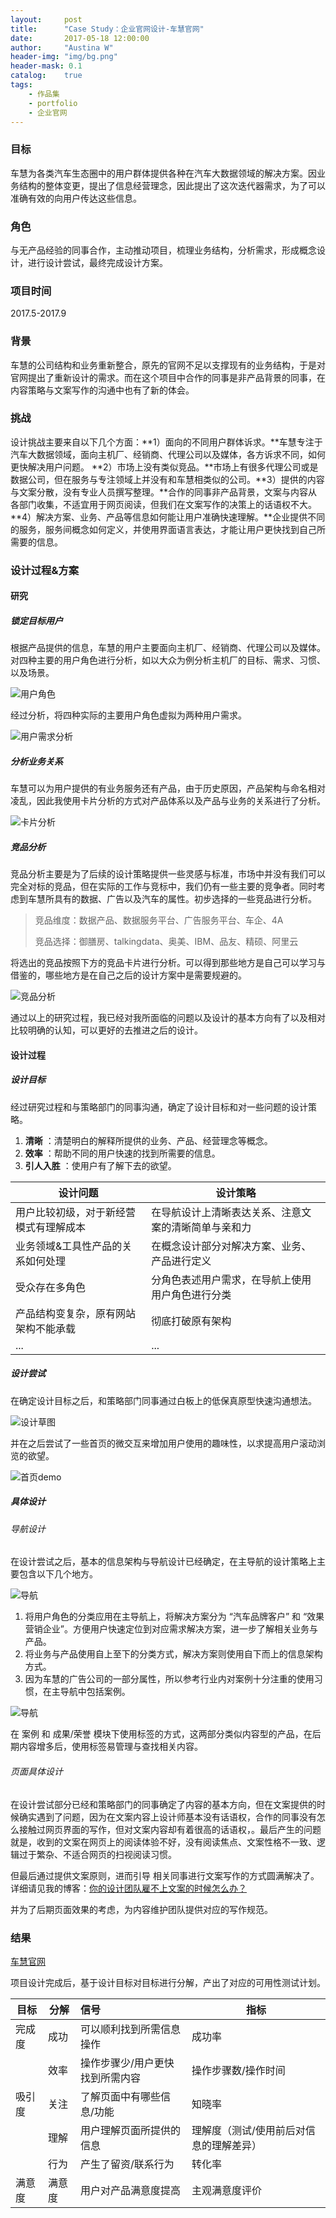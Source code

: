 ```yaml
---
layout:     post
title:      "Case Study：企业官网设计-车慧官网"
date:       2017-05-18 12:00:00
author:     "Austina W"
header-img: "img/bg.png"
header-mask: 0.1
catalog:    true
tags:
    - 作品集
    - portfolio
    - 企业官网
---
```


### 目标

车慧为各类汽车生态圈中的用户群体提供各种在汽车大数据领域的解决方案。因业务结构的整体变更，提出了信息经营理念，因此提出了这次迭代器需求，为了可以准确有效的向用户传达这些信息。



### 角色

与无产品经验的同事合作，主动推动项目，梳理业务结构，分析需求，形成概念设计，进行设计尝试，最终完成设计方案。



### 项目时间

2017.5-2017.9



### 背景

车慧的公司结构和业务重新整合，原先的官网不足以支撑现有的业务结构，于是对官网提出了重新设计的需求。而在这个项目中合作的同事是非产品背景的同事，在内容策略与文案写作的沟通中也有了新的体会。



### 挑战

设计挑战主要来自以下几个方面：**1）面向的不同用户群体诉求。**车慧专注于汽车大数据领域，面向主机厂、经销商、代理公司以及媒体，各方诉求不同，如何更快解决用户问题。 **2）市场上没有类似竞品。**市场上有很多代理公司或是数据公司，但在服务与专注领域上并没有和车慧相类似的公司。**3）提供的内容与文案分散，没有专业人员撰写整理。**合作的同事非产品背景，文案与内容从各部门收集，不适宜用于网页阅读，但我们在文案写作的决策上的话语权不大。**4）解决方案、业务、产品等信息如何能让用户准确快速理解。**企业提供不同的服务，服务间概念如何定义，并使用界面语言表达，才能让用户更快找到自己所需要的信息。



### 设计过程&方案

#### 研究

##### 锁定目标用户

根据产品提供的信息，车慧的用户主要面向主机厂、经销商、代理公司以及媒体。对四种主要的用户角色进行分析，如以大众为例分析主机厂的目标、需求、习惯、以及场景。

![用户角色](http://omqsjp4nk.bkt.clouddn.com/user.png)

经过分析，将四种实际的主要用户角色虚拟为两种用户需求。

![用户需求分析](http://omqsjp4nk.bkt.clouddn.com/%E7%94%A8%E6%88%B7%E9%9C%80%E6%B1%82.png)



##### 分析业务关系

车慧可以为用户提供的有业务服务还有产品，由于历史原因，产品架构与命名相对凌乱，因此我使用卡片分析的方式对产品体系以及产品与业务的关系进行了分析。

![卡片分析](http://omqsjp4nk.bkt.clouddn.com/IMG_1613.JPG)



##### 竞品分析

竞品分析主要是为了后续的设计策略提供一些灵感与标准，市场中并没有我们可以完全对标的竞品，但在实际的工作与竞标中，我们仍有一些主要的竞争者。同时考虑到车慧所具有的数据、广告以及汽车的属性。初步选择的一些竞品进行分析。

> 竞品维度：数据产品、数据服务平台、广告服务平台、车企、4A
>
> 竞品选择：御膳房、talkingdata、奥美、IBM、品友、精硕、阿里云

将选出的竞品按照下方的竞品卡片进行分析。可以得到那些地方是自己可以学习与借鉴的，哪些地方是在自己之后的设计方案中是需要规避的。

![竞品分析](http://omqsjp4nk.bkt.clouddn.com/%E8%BD%A6%E6%85%A7%E5%AE%98%E7%BD%91%E7%AB%9E%E5%93%81%E5%8D%A1%E7%89%87.png)

通过以上的研究过程，我已经对我所面临的问题以及设计的基本方向有了以及相对比较明确的认知，可以更好的去推进之后的设计。



#### 设计过程

##### 设计目标

经过研究过程和与策略部门的同事沟通，确定了设计目标和对一些问题的设计策略。

1. **清晰** ：清楚明白的解释所提供的业务、产品、经营理念等概念。
2. **效率** ：帮助不同的用户快速的找到所需要的信息。
3. **引人入胜** ：使用户有了解下去的欲望。

| 设计问题                | 设计策略                       |
| ------------------- | -------------------------- |
| 用户比较初级，对于新经营模式有理解成本 | 在导航设计上清晰表达关系、注意文案的清晰简单与亲和力 |
| 业务领域&工具性产品的关系如何处理   | 在概念设计部分对解决方案、业务、产品进行定义     |
| 受众存在多角色             | 分角色表述用户需求，在导航上使用用户角色进行分类   |
| 产品结构变复杂，原有网站架构不能承载  | 彻底打破原有架构                   |
| ...                 | ...                        |

##### 设计尝试

在确定设计目标之后，和策略部门同事通过白板上的低保真原型快速沟通想法。

![设计草图](http://omqsjp4nk.bkt.clouddn.com/IMG_1617.JPG)

并在之后尝试了一些首页的微交互来增加用户使用的趣味性，以求提高用户滚动浏览的欲望。

![首页demo](http://omqsjp4nk.bkt.clouddn.com/%E9%A6%96%E9%A1%B5Demo.gif)

##### 具体设计

###### 导航设计

在设计尝试之后，基本的信息架构与导航设计已经确定，在主导航的设计策略上主要包含以下几个地方。

![导航](http://omqsjp4nk.bkt.clouddn.com/%E5%AF%BC%E8%88%AA.jpg)

1. 将用户角色的分类应用在主导航上，将解决方案分为 “汽车品牌客户” 和 “效果营销企业”。方便用户快速定位到对应需求解决方案，进一步了解相关业务与产品。
2. 将业务与产品使用自上至下的分类方式，解决方案则使用自下而上的信息架构方式。
3. 因为车慧的广告公司的一部分属性，所以参考行业内对案例十分注重的使用习惯，在主导航中包括案例。

![导航](http://omqsjp4nk.bkt.clouddn.com/%E5%AF%BC%E8%88%AA2.png)

在 案例 和 成果/荣誉 模块下使用标签的方式，这两部分类似内容型的产品，在后期内容增多后，使用标签易管理与查找相关内容。

###### 页面具体设计

在设计尝试部分已经和策略部门的同事确定了内容的基本方向，但在文案提供的时候确实遇到了问题，因为在文案内容上设计师基本没有话语权，合作的同事没有怎么接触过网页界面的写作，但对文案内容却有着很高的话语权，。最后产生的问题就是，收到的文案在网页上的阅读体验不好，没有阅读焦点、文案性格不一致、逻辑过于繁杂、不适合网页的扫视阅读习惯。

但最后通过提供文案原则，进而引导 相关同事进行文案写作的方式圆满解决了。详细请见我的博客：[你的设计团队雇不上文案的时候怎么办？](https://hexapod2015.github.io/AustinaBlog/2017/07/22/Voice-and-Tone/)

并为了后期页面效果的考虑，为内容维护团队提供对应的写作规范。



### 结果

[车慧官网](http://www.auto-smart.com/)

项目设计完成后，基于设计目标对目标进行分解，产出了对应的可用性测试计划。

| 目标   | 分解   | 信号               | 指标                   |
| ---- | ---- | :--------------- | -------------------- |
| 完成度  | 成功   | 可以顺利找到所需信息操作     | 成功率                  |
|      | 效率   | 操作步骤少/用户更快找到所需内容 | 操作步骤数/操作时间           |
| 吸引度  | 关注   | 了解页面中有哪些信息/功能    | 知晓率                  |
|      | 理解   | 用户理解页面所提供的信息     | 理解度（测试/使用前后对信息的理解差异） |
|      | 行为   | 产生了留资/联系行为       | 转化率                  |
| 满意度  | 满意度  | 用户对产品满意度提高       | 主观满意度评价              |
